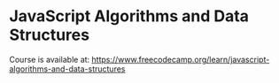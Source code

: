 # JavaScript Algorithms and Data Structures
Course is available at: https://www.freecodecamp.org/learn/javascript-algorithms-and-data-structures
